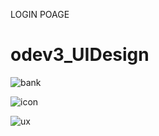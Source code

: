 LOGIN POAGE

# odev3_UIDesign

![bank](https://github.com/senasengul8/odev3_UIDesign/assets/44581008/7bd8fda3-83fe-485b-b9ba-91b76b892d8d)



![icon](https://github.com/senasengul8/odev3_UIDesign/assets/44581008/6bcb3a6e-f8f5-49ab-babf-70688a11d0a7)



![ux](https://github.com/senasengul8/odev3_UIDesign/assets/44581008/2e0c9215-baa7-46fa-b7c5-ff2a087be8b4)
